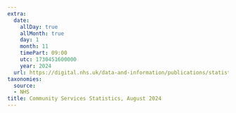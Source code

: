 ```yaml
---
extra:
  date:
    allDay: true
    allMonth: true
    day: 1
    month: 11
    timePart: 09:00
    utc: 1730451600000
    year: 2024
  url: https://digital.nhs.uk/data-and-information/publications/statistical/community-services-statistics-for-children-young-people-and-adults/august-2024
taxonomies:
  source:
  - NHS
title: Community Services Statistics, August 2024
---
```

